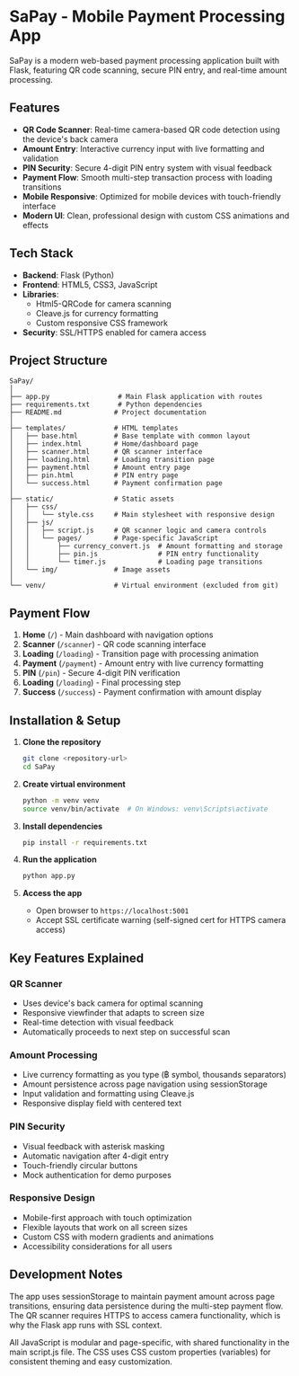 # SaPay - Mobile Payment Processing App

SaPay is a modern web-based payment processing application built with Flask, featuring QR code scanning, secure PIN entry, and real-time amount processing.

## Features

- **QR Code Scanner**: Real-time camera-based QR code detection using the device's back camera
- **Amount Entry**: Interactive currency input with live formatting and validation
- **PIN Security**: Secure 4-digit PIN entry system with visual feedback
- **Payment Flow**: Smooth multi-step transaction process with loading transitions
- **Mobile Responsive**: Optimized for mobile devices with touch-friendly interface
- **Modern UI**: Clean, professional design with custom CSS animations and effects

## Tech Stack

- **Backend**: Flask (Python)
- **Frontend**: HTML5, CSS3, JavaScript
- **Libraries**: 
  - Html5-QRCode for camera scanning
  - Cleave.js for currency formatting
  - Custom responsive CSS framework
- **Security**: SSL/HTTPS enabled for camera access

## Project Structure

```
SaPay/
│
├── app.py                 # Main Flask application with routes
├── requirements.txt       # Python dependencies
├── README.md             # Project documentation
│
├── templates/            # HTML templates
│   ├── base.html         # Base template with common layout
│   ├── index.html        # Home/dashboard page
│   ├── scanner.html      # QR scanner interface
│   ├── loading.html      # Loading transition page
│   ├── payment.html      # Amount entry page
│   ├── pin.html          # PIN entry page
│   └── success.html      # Payment confirmation page
│
├── static/               # Static assets
│   ├── css/
│   │   └── style.css     # Main stylesheet with responsive design
│   ├── js/
│   │   ├── script.js     # QR scanner logic and camera controls
│   │   └── pages/        # Page-specific JavaScript
│   │       ├── currency_convert.js  # Amount formatting and storage
│   │       ├── pin.js               # PIN entry functionality
│   │       └── timer.js             # Loading page transitions
│   └── img/              # Image assets
│
└── venv/                 # Virtual environment (excluded from git)
```

## Payment Flow

1. **Home** (`/`) - Main dashboard with navigation options
2. **Scanner** (`/scanner`) - QR code scanning interface
3. **Loading** (`/loading`) - Transition page with processing animation
4. **Payment** (`/payment`) - Amount entry with live currency formatting
5. **PIN** (`/pin`) - Secure 4-digit PIN verification
6. **Loading** (`/loading`) - Final processing step
7. **Success** (`/success`) - Payment confirmation with amount display

## Installation & Setup

1. **Clone the repository**
   ```bash
   git clone <repository-url>
   cd SaPay
   ```

2. **Create virtual environment**
   ```bash
   python -m venv venv
   source venv/bin/activate  # On Windows: venv\Scripts\activate
   ```

3. **Install dependencies**
   ```bash
   pip install -r requirements.txt
   ```

4. **Run the application**
   ```bash
   python app.py
   ```

5. **Access the app**
   - Open browser to `https://localhost:5001`
   - Accept SSL certificate warning (self-signed cert for HTTPS camera access)

## Key Features Explained

### QR Scanner
- Uses device's back camera for optimal scanning
- Responsive viewfinder that adapts to screen size
- Real-time detection with visual feedback
- Automatically proceeds to next step on successful scan

### Amount Processing
- Live currency formatting as you type (฿ symbol, thousands separators)
- Amount persistence across page navigation using sessionStorage
- Input validation and formatting using Cleave.js
- Responsive display field with centered text

### PIN Security
- Visual feedback with asterisk masking
- Automatic navigation after 4-digit entry
- Touch-friendly circular buttons
- Mock authentication for demo purposes

### Responsive Design
- Mobile-first approach with touch optimization
- Flexible layouts that work on all screen sizes
- Custom CSS with modern gradients and animations
- Accessibility considerations for all users

## Development Notes

The app uses sessionStorage to maintain payment amount across page transitions, ensuring data persistence during the multi-step payment flow. The QR scanner requires HTTPS to access camera functionality, which is why the Flask app runs with SSL context.

All JavaScript is modular and page-specific, with shared functionality in the main script.js file. The CSS uses CSS custom properties (variables) for consistent theming and easy customization. 